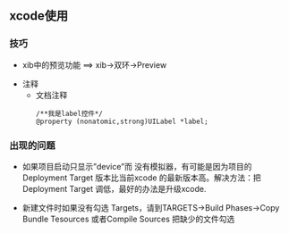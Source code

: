 ## xcode使用

### 技巧
- xib中的预览功能 ==> xib->双环->Preview

* 注释
  * 文档注释
    ```obj-c
    /**我是label控件*/
    @property (nonatomic,strong)UILabel *label;
    ```

### 出现的问题

* 如果项目启动只显示”device”而 没有模拟器，有可能是因为项目的Deployment Target 版本比当前xcode 的最新版本高。解决方法：把Deployment Target 调低，最好的办法是升级xcode.


* 新建文件时如果没有勾选 Targets，请到TARGETS->Build Phases->Copy Bundle Tesources 或者Compile Sources 把缺少的文件勾选



